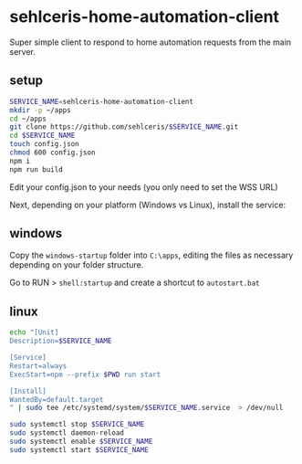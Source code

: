 # sehlceris-home-automation-client

Super simple client to respond to home automation requests from the main server.

## setup

```bash
SERVICE_NAME=sehlceris-home-automation-client
mkdir -p ~/apps
cd ~/apps
git clone https://github.com/sehlceris/$SERVICE_NAME.git
cd $SERVICE_NAME
touch config.json
chmod 600 config.json
npm i
npm run build
```

Edit your config.json to your needs (you only need to set the WSS URL)

Next, depending on your platform (Windows vs Linux), install the service:

## windows

Copy the `windows-startup` folder into `C:\apps`, editing the files as necessary depending on your folder structure.

Go to RUN > `shell:startup` and create a shortcut to `autostart.bat`

## linux

```bash
echo "[Unit]
Description=$SERVICE_NAME

[Service]
Restart=always
ExecStart=npm --prefix $PWD run start

[Install]
WantedBy=default.target
" | sudo tee /etc/systemd/system/$SERVICE_NAME.service  > /dev/null

sudo systemctl stop $SERVICE_NAME
sudo systemctl daemon-reload
sudo systemctl enable $SERVICE_NAME
sudo systemctl start $SERVICE_NAME
```
